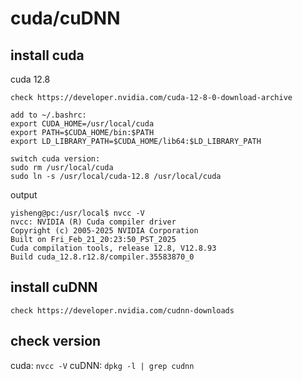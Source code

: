 # cuda/cuDNN

## install cuda
cuda 12.8
```
check https://developer.nvidia.com/cuda-12-8-0-download-archive

add to ~/.bashrc:
export CUDA_HOME=/usr/local/cuda
export PATH=$CUDA_HOME/bin:$PATH
export LD_LIBRARY_PATH=$CUDA_HOME/lib64:$LD_LIBRARY_PATH

switch cuda version:
sudo rm /usr/local/cuda
sudo ln -s /usr/local/cuda-12.8 /usr/local/cuda
```

output
```
yisheng@pc:/usr/local$ nvcc -V
nvcc: NVIDIA (R) Cuda compiler driver
Copyright (c) 2005-2025 NVIDIA Corporation
Built on Fri_Feb_21_20:23:50_PST_2025
Cuda compilation tools, release 12.8, V12.8.93
Build cuda_12.8.r12.8/compiler.35583870_0
```

## install cuDNN
```
check https://developer.nvidia.com/cudnn-downloads
```

## check version
cuda: `nvcc -V`
cuDNN: `dpkg -l | grep cudnn`